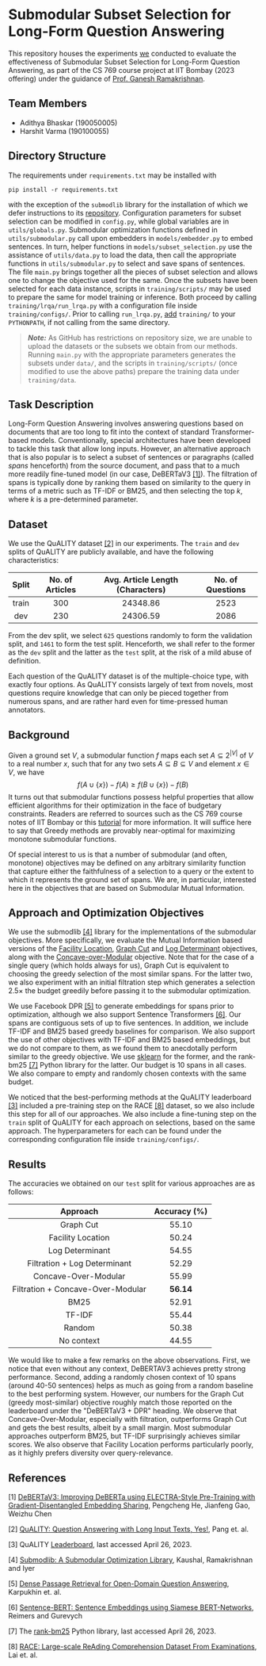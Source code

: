# Submodular Subset Selection for Long-Form Question Answering

This repository houses the experiments [we](#team-members) conducted to evaluate the effectiveness of Submodular Subset Selection for Long-Form Question Answering, as part of the CS 769 course project at IIT Bombay (2023 offering) under the guidance of [Prof. Ganesh Ramakrishnan](https://www.cse.iitb.ac.in/~ganesh/).

## Team Members

- Adithya Bhaskar (190050005)
- Harshit Varma (190100055)

## Directory Structure

The requirements under `requirements.txt` may be installed with 
```
pip install -r requirements.txt
```
with the exception of the `submodlib` library for the installation of which we defer instructions to its [repository](https://github.com/decile-team/submodlib). Configuration parameters for subset selection can be modified in `config.py`, while global variables are in `utils/globals.py`. Submodular optimization functions defined in `utils/submodular.py` call upon embedders in `models/embedder.py` to embed sentences. In turn, helper functions in `models/subset_selection.py` use the assistance of `utils/data.py` to load the data, then call the appropriate functions in `utils/submodular.py` to select and save spans of sentences. The file `main.py` brings together all the pieces of subset selection and allows one to change the objective used for the same. Once the subsets have been selected for each data instance, scripts in `training/scripts/` may be used to prepare the same for model training or inference. Both proceed by calling `training/lrqa/run_lrqa.py` with a configuration file inside `training/configs/`. Prior to calling `run_lrqa.py`, [add](https://stackoverflow.com/a/39022669) `training/` to your `PYTHONPATH`, if not calling from the same directory.

> **_Note:_**  As GitHub has restrictions on repository size, we are unable to upload the datasets or the subsets we obtain from our methods. Running `main.py` with the appropriate parameters generates the subsets under `data/`, and the scripts in `training/scripts/` (once modified to use the above paths) prepare the training data under `training/data`.

## Task Description

Long-Form Question Answering involves answering questions based on documents that are too long to fit into the context of standard Transformer-based models. Conventionally, special architectures have been developed to tackle this task that allow long inputs. However, an alternative approach that is also popular is to select a subset of sentences or paragraphs (called *spans* henceforth) from the source document, and pass that to a much more readily fine-tuned model (in our case, DeBERTaV3 [[1]](#1)). The filtration of spans is typically done by ranking them based on similarity to the query in terms of a metric such as TF-IDF or BM25, and then selecting the top $k$, where $k$ is a pre-determined parameter.

## Dataset

We use the QuALITY dataset [[2]](#2) in our experiments. The `train` and `dev` splits of QuALITY are publicly available, and have the following characteristics:
<div align="center">

| Split | No. of Articles | Avg. Article Length (Characters) | No. of Questions |
| :---: | :---: | :---: | :---: |
| train | 300 | 24348.86 | 2523 |
| dev | 230 | 24306.59 | 2086 |
</div>

From the dev split, we select `625` questions randomly to form the validation split, and `1461` to form the test split. Henceforth, we shall refer to the former as the `dev` split and the latter as the `test` split, at the risk of a mild abuse of definition.

Each question of the QuALITY dataset is of the multiple-choice type, with exactly four options. As QuALITY consists largely of text from novels, most questions require knowledge that can only be pieced together from numerous spans, and are rather hard even for time-pressed human annotators.

## Background

Given a ground set $V$, a submodular function $f$ maps each set $A \subseteq 2^{|V|}$ of $V$ to a real number $x$, such that for any two sets $A \subseteq B \subseteq V$ and element $x \in V$, we have
$$ f(A \cup \{x\}) - f(A) \geq f(B \cup \{x\}) - f(B)$$
It turns out that submodular functions possess helpful properties that allow efficient algorithms for their optimization in the face of budgetary constraints. Readers are referred to sources such as the CS 769 course notes of IIT Bombay or this [tutorial](https://theory.stanford.edu/~jvondrak/data/submod-tutorial-1.pdf) for more information. It will suffice here to say that Greedy methods are provably near-optimal for maximizing monotone submodular functions.

Of special interest to us is that a number of submodular (and often, monotone) objectives may be defined on any arbitrary similarity function that capture either the faithfulness of a selection to a query or the extent to which it represents the ground set of spans. We are, in particular, interested here in the objectives that are based on Submodular Mutual Information.

## Approach and Optimization Objectives

We use the submodlib [[4]](#4) library for the implementations of the submodular objectives. More specifically, we evaluate the Mutual Information based versions of the [Facility Location](https://submodlib.readthedocs.io/en/latest/functions/facilityLocationMutualInformation.html), [Graph Cut](https://submodlib.readthedocs.io/en/latest/functions/graphCutMutualInformation.html) and [Log Determinant](https://submodlib.readthedocs.io/en/latest/functions/logDeterminantConditionalGain.html) objectives, along with the [Concave-over-Modular](https://submodlib.readthedocs.io/en/latest/functions/concaveOverModular.html) objective. Note that for the case of a single query (which holds always for us), Graph Cut is equivalent to choosing the greedy selection of the most similar spans. For the latter two, we also experiment with an initial filtration step which generates a selection $2.5\times$ the budget greedily before passing it to the submodular optimization. 

We use Facebook DPR [[5]](#5) to generate embeddings for spans prior to optimization, although we also support Sentence Transformers [[6]](#6). Our spans are contiguous sets of up to five sentences. In addition, we include TF-IDF and BM25 based greedy baselines for comparison. We also support the use of other objectives with TF-IDF and BM25 based embeddings, but we do not compare to them, as we found them to anecdotally perform similar to the greedy objective. We use [sklearn](https://scikit-learn.org/stable/about.html) for the former, and the rank-bm25 [[7]](#7) Python library for the latter. Our budget is $10$ spans in all cases. We also compare to empty and randomly chosen contexts with the same budget.

We noticed that the best-performing methods at the QuALITY leaderboard [[3]](#3) included a pre-training step on the RACE [[8]](#8) dataset, so we also include this step for all of our approaches. We also include a fine-tuning step on the `train` split of QuALITY for each approach on selections, based on the same approach. The hyperparameters for each can be found under the corresponding configuration file inside `training/configs/`.

## Results

The accuracies we obtained on our `test` split for various approaches are as follows:

<div align="center">

| Approach | Accuracy (%) |
| :---: | :---: | 
| Graph Cut | 55.10 | 
| Facility Location | 50.24 | 
| Log Determinant | 54.55 |
| Filtration + Log Determinant | 52.29 |
| Concave-Over-Modular | 55.99 |
| Filtration + Concave-Over-Modular | **56.14** |
| BM25 | 52.91 |
| TF-IDF | 55.44 |
| Random | 50.38 |
| No context | 44.55 |

</div>

We would like to make a few remarks on the above observations. First, we notice that even without any context, DeBERTAV3 achieves pretty strong performance. Second, adding a randomly chosen context of 10 spans (around 40-50 sentences) helps as much as going from a random baseline to the best performing system. However, our numbers for the Graph Cut (greedy most-similar) objective roughly match those reported on the leaderboard under the "DeBERTaV3 + DPR" heading. We observe that Concave-Over-Modular, especially with filtration, outperforms Graph Cut and gets the best results, albeit by a small margin. Most submodular approaches outperform BM25, but TF-IDF surprisingly achieves similar scores. We also observe that Facility Location performs particularly poorly, as it highly prefers diversity over query-relevance.

## References
<a id="1">[1]</a> [DeBERTaV3: Improving DeBERTa using ELECTRA-Style Pre-Training with Gradient-Disentangled Embedding Sharing](https://arxiv.org/abs/2111.09543), Pengcheng He, Jianfeng Gao, Weizhu Chen

<a id="2">[2]</a> [QuALITY: Question Answering with Long Input Texts, Yes!](https://arxiv.org/abs/2112.08608), Pang et. al.

<a id="3">[3]</a> QuALITY [Leaderboard](https://nyu-mll.github.io/quality/), last accessed April 26, 2023.

<a id="4">[4]</a> [Submodlib: A Submodular Optimization Library](https://arxiv.org/abs/2202.10680), Kaushal, Ramakrishnan and Iyer

<a id="5">[5]</a> [Dense Passage Retrieval for Open-Domain Question Answering](https://arxiv.org/abs/2004.04906), Karpukhin et. al.

<a id="6">[6]</a> [Sentence-BERT: Sentence Embeddings using Siamese BERT-Networks](https://arxiv.org/abs/1908.10084), Reimers and Gurevych

<a id="7">[7]</a> The [rank-bm25](https://pypi.org/project/rank-bm25/) Python library, last accessed April 26, 2023.

<a id="8">[8]</a> [RACE: Large-scale ReAding Comprehension Dataset From Examinations](https://arxiv.org/abs/1704.04683), Lai et. al.